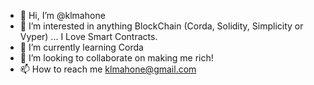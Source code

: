 - 👋 Hi, I’m @klmahone
- 👀 I’m interested in anything BlockChain (Corda, Solidity, Simplicity or Vyper) ... I Love Smart Contracts.
- 🌱 I’m currently learning Corda
- 💞️ I’m looking to collaborate on making me rich!
- 📫 How to reach me klmahone@gmail.com

<!---
klmahone/klmahone is a ✨ special ✨ repository because its `README.md` (this file) appears on your GitHub profile.
You can click the Preview link to take a look at your changes.
--->
